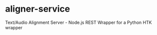 aligner-service
===============

Text/Audio Alignment Server - Node.js REST Wrapper for a Python HTK wrapper
